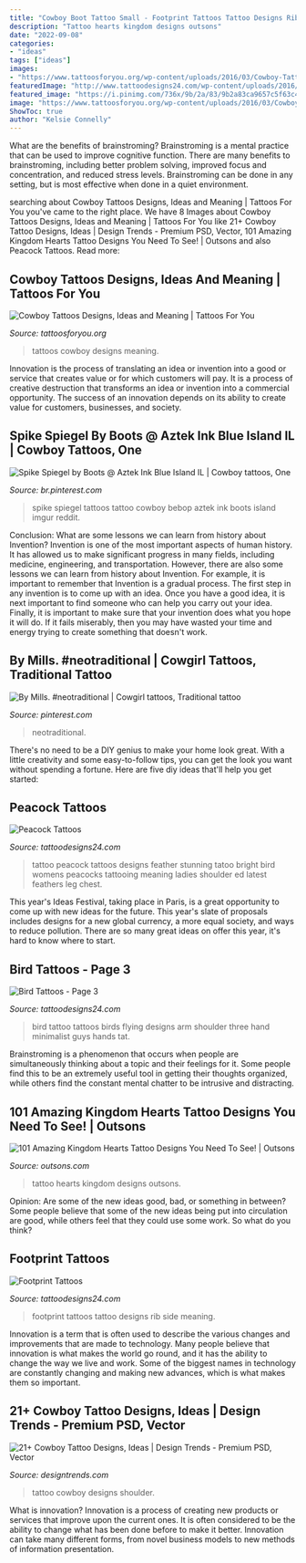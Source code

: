 ```yaml
---
title: "Cowboy Boot Tattoo Small - Footprint Tattoos Tattoo Designs Rib Side Meaning"
description: "Tattoo hearts kingdom designs outsons"
date: "2022-09-08"
categories:
- "ideas"
tags: ["ideas"]
images:
- "https://www.tattoosforyou.org/wp-content/uploads/2016/03/Cowboy-Tattoos-for-Women.jpg"
featuredImage: "http://www.tattoodesigns24.com/wp-content/uploads/2016/01/Bird-Tattoo-Design-On-Shoulder-TD24018.jpg"
featured_image: "https://i.pinimg.com/736x/9b/2a/83/9b2a83ca9657c5f63c420a72bc643d3b.jpg"
image: "https://www.tattoosforyou.org/wp-content/uploads/2016/03/Cowboy-Tattoos-for-Women.jpg"
ShowToc: true
author: "Kelsie Connelly"
---
```



What are the benefits of brainstroming?
Brainstroming is a mental practice that can be used to improve cognitive function. There are many benefits to brainstroming, including better problem solving, improved focus and concentration, and reduced stress levels. Brainstroming can be done in any setting, but is most effective when done in a quiet environment.

	

		
searching about Cowboy Tattoos Designs, Ideas and Meaning | Tattoos For You you've came to the right place. We have 8 Images about Cowboy Tattoos Designs, Ideas and Meaning | Tattoos For You like 21+ Cowboy Tattoo Designs, Ideas | Design Trends - Premium PSD, Vector, 101 Amazing Kingdom Hearts Tattoo Designs You Need To See! | Outsons and also Peacock Tattoos. Read more:
		
    
## Cowboy Tattoos Designs, Ideas And Meaning | Tattoos For You

<img loading=lazy src="https://www.tattoosforyou.org/wp-content/uploads/2016/03/Cowboy-Tattoos-for-Women.jpg" onerror="this.onerror=null;this.src='https://tse3.mm.bing.net/th?id=OIP.6lfFrQv4PdjOPX8qqt3NjQAAAA&amp;pid=15.1';" alt="Cowboy Tattoos Designs, Ideas and Meaning | Tattoos For You">

_Source: tattoosforyou.org_

>tattoos cowboy designs meaning. 

	

Innovation is the process of translating an idea or invention into a good or service that creates value or for which customers will pay. It is a process of creative destruction that transforms an idea or invention into a commercial opportunity. The success of an innovation depends on its ability to create value for customers, businesses, and society.

    
## Spike Spiegel By Boots @ Aztek Ink Blue Island IL | Cowboy Tattoos, One

<img loading=lazy src="https://i.pinimg.com/736x/9b/2a/83/9b2a83ca9657c5f63c420a72bc643d3b.jpg" onerror="this.onerror=null;this.src='https://tse3.mm.bing.net/th?id=OIP.g4p8GvUVUfSvCE9z11obggHaJ4&amp;pid=15.1';" alt="Spike Spiegel by Boots @ Aztek Ink Blue Island IL | Cowboy tattoos, One">

_Source: br.pinterest.com_

>spike spiegel tattoos tattoo cowboy bebop aztek ink boots island imgur reddit. 

	

Conclusion: What are some lessons we can learn from history about Invention?
Invention is one of the most important aspects of human history. It has allowed us to make significant progress in many fields, including medicine, engineering, and transportation. However, there are also some lessons we can learn from history about Invention. For example, it is important to remember that Invention is a gradual process. The first step in any invention is to come up with an idea. Once you have a good idea, it is next important to find someone who can help you carry out your idea. Finally, it is important to make sure that your invention does what you hope it will do. If it fails miserably, then you may have wasted your time and energy trying to create something that doesn't work.

    
## By Mills. #neotraditional | Cowgirl Tattoos, Traditional Tattoo

<img loading=lazy src="https://i.pinimg.com/736x/be/6c/99/be6c9987d444221b19d78789d2c5b30a--neo-traditional-traditional-tattoos.jpg" onerror="this.onerror=null;this.src='https://tse4.mm.bing.net/th?id=OIP.MkZpM1X0_Rae9DEB76MgaAHaHa&amp;pid=15.1';" alt="By Mills. #neotraditional | Cowgirl tattoos, Traditional tattoo">

_Source: pinterest.com_

>neotraditional. 

	

There's no need to be a DIY genius to make your home look great. With a little creativity and some easy-to-follow tips, you can get the look you want without spending a fortune. Here are five diy ideas that'll help you get started:  

    
## Peacock Tattoos

<img loading=lazy src="http://www.tattoodesigns24.com/wp-content/uploads/2015/01/Stunning-Peacock-Tattoo-On-Back.jpg" onerror="this.onerror=null;this.src='https://tse3.mm.bing.net/th?id=OIP.7c30-o4esBYfflDax8lDrwHaJ4&amp;pid=15.1';" alt="Peacock Tattoos">

_Source: tattoodesigns24.com_

>tattoo peacock tattoos designs feather stunning tatoo bright bird womens peacocks tattooing meaning ladies shoulder ed latest feathers leg chest. 

	

This year's Ideas Festival, taking place in Paris, is a great opportunity to come up with new ideas for the future. This year's slate of proposals includes designs for a new global currency, a more equal society, and ways to reduce pollution. There are so many great ideas on offer this year, it's hard to know where to start.

    
## Bird Tattoos - Page 3

<img loading=lazy src="http://www.tattoodesigns24.com/wp-content/uploads/2016/01/Bird-Tattoo-Design-On-Shoulder-TD24018.jpg" onerror="this.onerror=null;this.src='https://tse4.mm.bing.net/th?id=OIP.wdSfO2UdnlDep_RBUtERQQHaLD&amp;pid=15.1';" alt="Bird Tattoos - Page 3">

_Source: tattoodesigns24.com_

>bird tattoo tattoos birds flying designs arm shoulder three hand minimalist guys hands tat. 

	

Brainstroming is a phenomenon that occurs when people are simultaneously thinking about a topic and their feelings for it. Some people find this to be an extremely useful tool in getting their thoughts organized, while others find the constant mental chatter to be intrusive and distracting.

    
## 101 Amazing Kingdom Hearts Tattoo Designs You Need To See! | Outsons

<img loading=lazy src="https://outsons.com/wp-content/uploads/2020/07/2020-02-03-04.39.23-2235194448606017711_kingdomheartstattoo-819x1024.jpg" onerror="this.onerror=null;this.src='https://tse2.mm.bing.net/th?id=OIP.px0p1hKNPDH2MSb70b0tigHaJQ&amp;pid=15.1';" alt="101 Amazing Kingdom Hearts Tattoo Designs You Need To See! | Outsons">

_Source: outsons.com_

>tattoo hearts kingdom designs outsons. 

	

Opinion: Are some of the new ideas good, bad, or something in between?
Some people believe that some of the new ideas being put into circulation are good, while others feel that they could use some work. So what do you think?

    
## Footprint Tattoos

<img loading=lazy src="http://www.tattoodesigns24.com/wp-content/uploads/2015/01/Footprint-Tattoo-On-Rib-Side.jpg" onerror="this.onerror=null;this.src='https://tse4.mm.bing.net/th?id=OIP.t879iM8AML7ROoxVsA8CDgHaJ3&amp;pid=15.1';" alt="Footprint Tattoos">

_Source: tattoodesigns24.com_

>footprint tattoos tattoo designs rib side meaning. 

	

Innovation is a term that is often used to describe the various changes and improvements that are made to technology. Many people believe that innovation is what makes the world go round, and it has the ability to change the way we live and work. Some of the biggest names in technology are constantly changing and making new advances, which is what makes them so important.

    
## 21+ Cowboy Tattoo Designs, Ideas | Design Trends - Premium PSD, Vector

<img loading=lazy src="https://images.designtrends.com/wp-content/uploads/2016/08/29174006/Cowboy-Tattoo-for-Shoulder.jpg" onerror="this.onerror=null;this.src='https://tse1.mm.bing.net/th?id=OIP.oLpr1qQ90e_X5HGwci30LQHaHa&amp;pid=15.1';" alt="21+ Cowboy Tattoo Designs, Ideas | Design Trends - Premium PSD, Vector">

_Source: designtrends.com_

>tattoo cowboy designs shoulder. 

	

What is innovation?
Innovation is a process of creating new products or services that improve upon the current ones. It is often considered to be the ability to change what has been done before to make it better. Innovation can take many different forms, from novel business models to new methods of information presentation.

